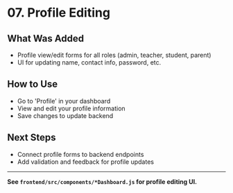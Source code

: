# 07. Profile Editing

## What Was Added

- Profile view/edit forms for all roles (admin, teacher, student, parent)
- UI for updating name, contact info, password, etc.

## How to Use

- Go to 'Profile' in your dashboard
- View and edit your profile information
- Save changes to update backend

## Next Steps

- Connect profile forms to backend endpoints
- Add validation and feedback for profile updates

---

**See `frontend/src/components/*Dashboard.js` for profile editing UI.**
